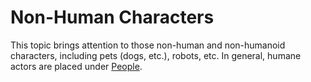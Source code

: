 # Non-Human Characters

This topic brings attention to those non-human and non-humanoid characters, including pets (dogs, etc.), robots, etc.
In general, humane actors are placed under [People](../People).